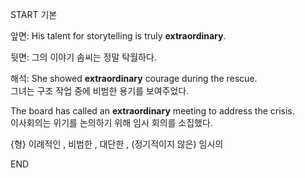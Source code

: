 START
기본

앞면:
His talent for storytelling is truly **extraordinary**.

뒷면:
그의 이야기 솜씨는 정말 탁월하다.

해석:
She showed **extraordinary** courage during the rescue.  
그녀는 구조 작업 중에 비범한 용기를 보여주었다.  

The board has called an **extraordinary** meeting to address the crisis.  
이사회의는 위기를 논의하기 위해 임시 회의를 소집했다.  

{형} 이례적인 , 비범한 , 대단한 , (정기적이지 않은) 임시의
<!--ID: 1747104094500-->
END